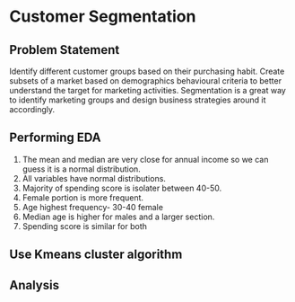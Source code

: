 # Customer Segmentation

## Problem Statement
Identify different customer groups based on their purchasing habit. Create subsets of a market based on demographics behavioural criteria to better understand the target for marketing activities. Segmentation is a great way to identify marketing groups and design business strategies around it accordingly.

## Performing EDA

1. The mean and median are very close for annual income so we can guess it is a normal distribution.
2. All variables have normal distributions.
3. Majority of spending score is isolater between 40-50.
4. Female portion is more frequent.
5. Age highest frequency- 30-40 female
6. Median age is higher for males and a larger section.
7. Spending score is similar for both
## Use Kmeans cluster algorithm
## Analysis
